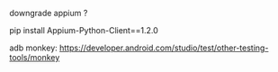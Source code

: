 downgrade appium ?

pip install Appium-Python-Client==1.2.0


adb monkey: https://developer.android.com/studio/test/other-testing-tools/monkey 